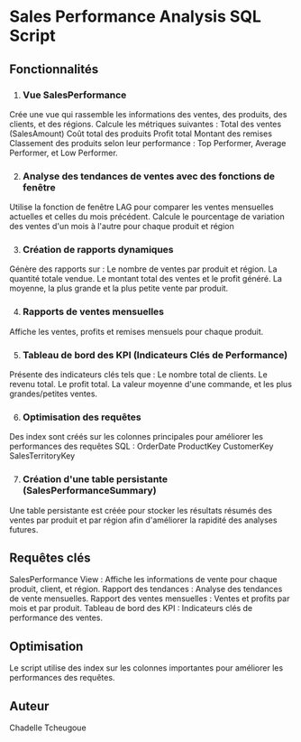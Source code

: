 # Sales Performance Analysis SQL Script
## Fonctionnalités
1. ### Vue SalesPerformance
   
Crée une vue qui rassemble les informations des ventes, des produits, des clients, et des régions.
Calcule les métriques suivantes :
Total des ventes (SalesAmount)
Coût total des produits
Profit total
Montant des remises
Classement des produits selon leur performance : Top Performer, Average Performer, et Low Performer.

2. ### Analyse des tendances de ventes avec des fonctions de fenêtre   
Utilise la fonction de fenêtre LAG pour comparer les ventes mensuelles actuelles et celles du mois précédent.
Calcule le pourcentage de variation des ventes d'un mois à l'autre pour chaque produit et région

3. ### Création de rapports dynamiques
Génère des rapports sur :
Le nombre de ventes par produit et région.
La quantité totale vendue.
Le montant total des ventes et le profit généré.
La moyenne, la plus grande et la plus petite vente par produit.

4. ### Rapports de ventes mensuelles
Affiche les ventes, profits et remises mensuels pour chaque produit.

5. ### Tableau de bord des KPI (Indicateurs Clés de Performance)
Présente des indicateurs clés tels que :
Le nombre total de clients.
Le revenu total.
Le profit total.
La valeur moyenne d'une commande, et les plus grandes/petites ventes.

6. ### Optimisation des requêtes
Des index sont créés sur les colonnes principales pour améliorer les performances des requêtes SQL :
OrderDate
ProductKey
CustomerKey
SalesTerritoryKey

7. ### Création d'une table persistante (SalesPerformanceSummary)
Une table persistante est créée pour stocker les résultats résumés des ventes par produit et par région afin d'améliorer la rapidité des analyses futures.

## Requêtes clés
SalesPerformance View : Affiche les informations de vente pour chaque produit, client, et région.
Rapport des tendances : Analyse des tendances de vente mensuelles.
Rapport des ventes mensuelles : Ventes et profits par mois et par produit.
Tableau de bord des KPI : Indicateurs clés de performance des ventes.

## Optimisation
Le script utilise des index sur les colonnes importantes pour améliorer les performances des requêtes.

## Auteur
Chadelle Tcheugoue
